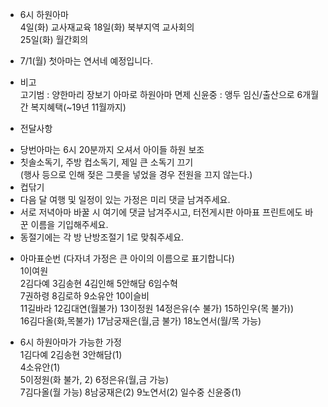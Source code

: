 * 6시 하원아마  
4일(화) 교사재교육 
18일(화) 북부지역 교사회의  
25일(화) 월간회의

* 7/1(월) 첫아마는 연서네 예정입니다.

* 비고  
고기범 : 양한마리 장보기 아마로 하원아마 면제
신윤중 : 앵두 임신/출산으로 6개월간 복지혜택(~19년 11월까지)

* 전달사항  
- 당번아마는 6시 20분까지 오셔서 아이들 하원 보조  
- 칫솔소독기, 주방 컵소독기, 제일 큰 소독기 끄기  
(행사 등으로 인해 젖은 그릇을 넣었을 경우 전원을 끄지 않는다.)  
- 컵닦기  
- 다음 달 여행 및 일정이 있는 가정은 미리 댓글 남겨주세요.  
- 서로 저녁아마 바꿀 시 여기에 댓글 남겨주시고, 터전게시판 아마표 프린트에도 바꾼 이름을 기입해주세요.  
- 동절기에는 각 방 난방조절기 1로 맞춰주세요.

* 아마표순번 (다자녀 가정은 큰 아이의 이름으로 표기합니다)  
1이여원  
2김다예 3김송현 4김인해 5안해담 6임수혁  
7권하령 8김로하 9소유안 10이슬비  
11길바라 12김대연(월불가) 13이정원 14정은유(수 불가) 15하인우(목 불가))  
16김다올(화,목불가) 17남궁재은(월,금 불가) 18노연서(월/목 가능)

* 6시 하원아마가 가능한 가정  
1김다예 2김송현 3안해담(1)  
4소유안(1)  
5이정원(화 불가, 2) 6정은유(월,금 가능)  
7김다올(월 가능) 8남궁재은(2) 9노연서(2)
일수중 신윤중(1)
<!--stackedit_data:
eyJoaXN0b3J5IjpbLTE3ODYyMzgyMzQsLTE0NjcwMzU3NzMsLT
k4NDYzMjU4MV19
-->